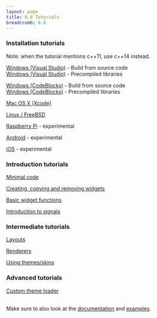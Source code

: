 ```yaml
---
layout: page
title: 0.8 Tutorials
breadcrumb: 0.8
---
```


### Installation tutorials
Note: when the tutorial mentions c++11, use c++14 instead.

[Windows (Visual Studio)](../v0.7/visual-studio/) - Build from source code  
[Windows (Visual Studio)](../v0.7/visual-studio-precompiled/) - Precompiled libraries

[Windows (CodeBlocks)](codeblocks) - Build from source code  
[Windows (CodeBlocks)](codeblocks-precompiled) - Precompiled libraries

[Mac OS X (Xcode)](../v0.7/xcode/)

[Linux / FreeBSD](linux)

[Raspberry Pi](../v0.7/raspberry/) - experimental

[Android](android) - experimental

[iOS](ios) - experimental


### Introduction tutorials
[Minimal code](minimal-code)

[Creating, copying and removing widgets](creating-widgets)

[Basic widget functions](basic-widget-functions)

[Introduction to signals](signals-introduction)


### Intermediate tutorials
[Layouts](layouts)

[Renderers](renderers)

[Using themes/skins](using-themes)


### Advanced tutorials
[Custom theme loader](custom-theme-loader)


<br>
Make sure to also look at the <a href="/documentation/0.8/">documentation</a> and <a href="/examples/0.8/">examples</a>.
